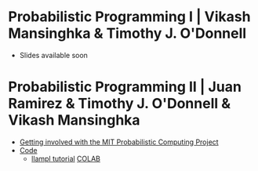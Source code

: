 
# Probabilistic Programming I | Vikash Mansinghka & Timothy J. O'Donnell

  - Slides available soon

# Probabilistic Programming II | Juan Ramirez & Timothy J. O'Donnell & Vikash Mansinghka 
  - [Getting involved with the MIT Probabilistic Computing Project](https://forms.gle/Vj7ea7GcJCdivYeE9)
  - [Code](day4/notebooks/)
    - [llampl tutorial](day4/notebooks/llampl-tutorial.ipynb) [COLAB](https://colab.research.google.com/github/probabilisticai/tropai-2024/blob/master/day4/notebooks/llampl-tutorial.ipynb)